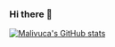 ### Hi there 👋

<!--
**Malivuca/Malivuca** is a ✨ _special_ ✨ repository because its `README.md` (this file) appears on your GitHub profile.

Here are some ideas to get you started:

- 🔭 I’m currently working on ...
- 🌱 I’m currently learning ...
- 👯 I’m looking to collaborate on ...
- 🤔 I’m looking for help with ...
- 💬 Ask me about ...
- 📫 How to reach me: ...
- 😄 Pronouns: ...
- ⚡ Fun fact: ...
-->
[![Malivuca's GitHub stats](https://github-readme-stats.vercel.app/api?username=Malivuca&show_icons=true&theme=tokyonight)](https://github.com/anuraghazra/github-readme-stats)
